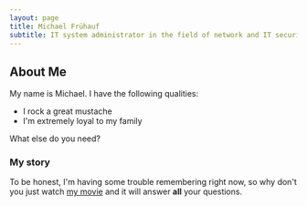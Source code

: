 ```yaml
---
layout: page
title: Michael Frühauf
subtitle: IT system administrator in the field of network and IT security, M.Sc. in Applied IT Security
---
```


## About Me
My name is Michael. I have the following qualities:

- I rock a great mustache
- I'm extremely loyal to my family

What else do you need?

### My story

To be honest, I'm having some trouble remembering right now, so why don't you just watch [my movie](https://en.wikipedia.org/wiki/The_Princess_Bride_%28film%29) and it will answer **all** your questions.